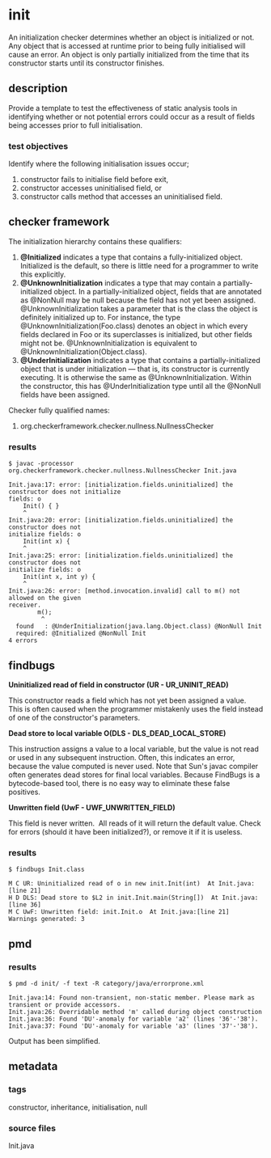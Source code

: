 # init
An initialization checker determines whether an object is initialized or not. Any object 
that is accessed at runtime prior to being fully initialised will cause an error. An 
object is only partially initialized from the time that its constructor starts until its 
constructor finishes.

## description
Provide a template to test the effectiveness of static analysis tools in identifying 
whether or not potential errors could occur as a result of fields being accesses prior
to full initialisation.

### test objectives
Identify where the following initialisation issues occur;
1. constructor fails to initialise field before exit,
2. constructor accesses uninitialised field, or
3. constructor calls method that accesses an uninitialised field.

## checker framework
The initialization hierarchy contains these qualifiers:
1. **@Initialized** indicates a type that contains a fully-initialized object. 
Initialized is the default, so there is little need for a programmer to write this 
explicitly.
2. **@UnknownInitialization** indicates a type that may contain a partially-initialized 
object. In a partially-initialized object, fields that are annotated as @NonNull may be 
null because the field has not yet been assigned. @UnknownInitialization takes a 
parameter that is the class the object is definitely initialized up to. For instance, the 
type @UnknownInitialization(Foo.class) denotes an object in which every fields declared 
in Foo or its superclasses is initialized, but other fields might not be. 
@UnknownInitialization is equivalent to @UnknownInitialization(Object.class).
3. **@UnderInitialization** indicates a type that contains a partially-initialized object 
that is under initialization — that is, its constructor is currently executing. It is 
otherwise the same as @UnknownInitialization. Within the constructor, this has 
@UnderInitialization type until all the @NonNull fields have been assigned.

Checker fully qualified names:
1. org.checkerframework.checker.nullness.NullnessChecker

### results

```
$ javac -processor org.checkerframework.checker.nullness.NullnessChecker Init.java 

Init.java:17: error: [initialization.fields.uninitialized] the constructor does not initialize 
fields: o
    Init() { }
    ^
Init.java:20: error: [initialization.fields.uninitialized] the constructor does not 
initialize fields: o
    Init(int x) {
    ^
Init.java:25: error: [initialization.fields.uninitialized] the constructor does not 
initialize fields: o
    Init(int x, int y) {
    ^
Init.java:26: error: [method.invocation.invalid] call to m() not allowed on the given 
receiver.
        m();
         ^
  found   : @UnderInitialization(java.lang.Object.class) @NonNull Init
  required: @Initialized @NonNull Init
4 errors
```


## findbugs

**Uninitialized read of field in constructor (UR - UR_UNINIT_READ)**

This constructor reads a field which has not yet been assigned a value.  This is often caused when the programmer mistakenly uses the field instead of one of the constructor's parameters.

**Dead store to local variable O(DLS - DLS_DEAD_LOCAL_STORE)**

This instruction assigns a value to a local variable, but the value is not read or used in any subsequent instruction. Often, this indicates an error, because the value computed is never used.
Note that Sun's javac compiler often generates dead stores for final local variables. Because FindBugs is a bytecode-based tool, there is no easy way to eliminate these false positives.

**Unwritten field (UwF - UWF_UNWRITTEN_FIELD)**

This field is never written.  All reads of it will return the default value. Check for errors (should it have been initialized?), or remove it if it is useless.

### results

```
$ findbugs Init.class 

M C UR: Uninitialized read of o in new init.Init(int)  At Init.java:[line 21]
H D DLS: Dead store to $L2 in init.Init.main(String[])  At Init.java:[line 36]
M C UwF: Unwritten field: init.Init.o  At Init.java:[line 21]
Warnings generated: 3
```

## pmd

### results

```
$ pmd -d init/ -f text -R category/java/errorprone.xml

Init.java:14: Found non-transient, non-static member. Please mark as transient or provide accessors.
Init.java:26: Overridable method 'm' called during object construction
Init.java:36: Found 'DU'-anomaly for variable 'a2' (lines '36'-'38').
Init.java:37: Found 'DU'-anomaly for variable 'a3' (lines '37'-'38').
```

Output has been simplified.

## metadata

### tags
constructor, inheritance, initialisation, null

### source files
Init.java

